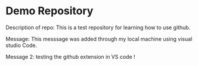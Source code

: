# Demo Repository

Description of repo: This is a test repository for learning how to use github.

Message: This messsage was added through my local machine using visual studio Code.

Message 2: testing the github extension in VS code !